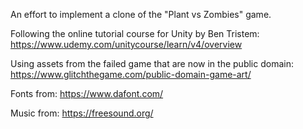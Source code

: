 An effort to implement a clone of the "Plant vs Zombies" game.

Following the online tutorial course for Unity by Ben Tristem:
https://www.udemy.com/unitycourse/learn/v4/overview

Using assets from the failed game that are now in the public domain:
https://www.glitchthegame.com/public-domain-game-art/

Fonts from:
https://www.dafont.com/

Music from:
https://freesound.org/


